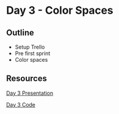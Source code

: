 # Day 3 - Color Spaces

## Outline

* Setup Trello 
* Pre first sprint
* Color spaces


## Resources

[Day 3 Presentation](https://two.ricks.io/Day3/)

[Day 3 Code](https://github.com/CS2620/hsv)

